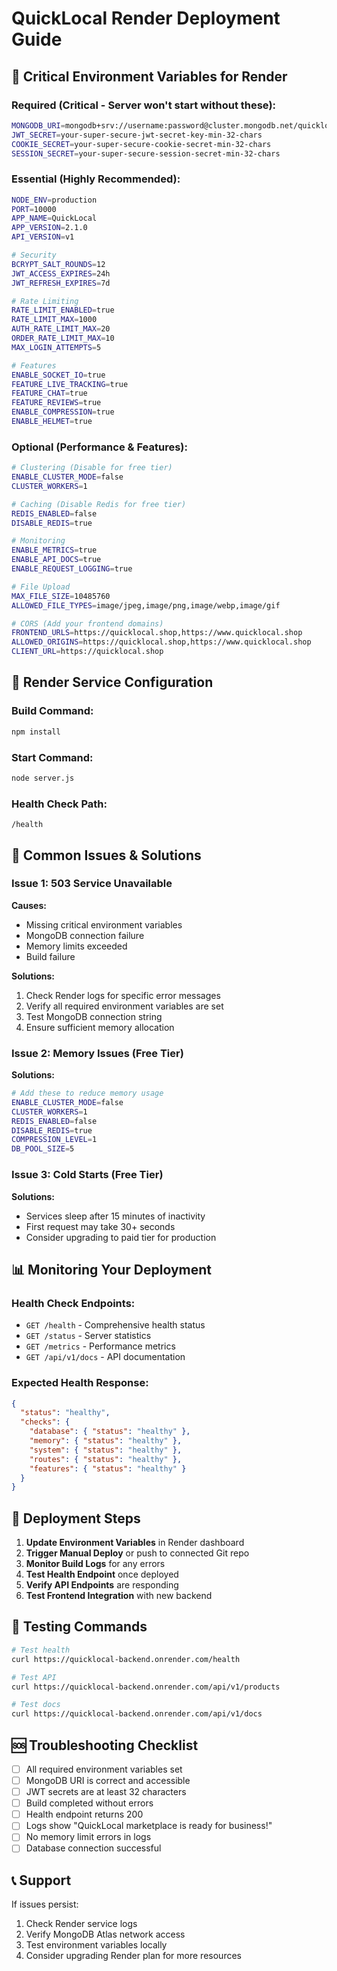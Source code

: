 # QuickLocal Render Deployment Guide

## 🚀 **Critical Environment Variables for Render**

### **Required (Critical - Server won't start without these):**
```bash
MONGODB_URI=mongodb+srv://username:password@cluster.mongodb.net/quicklocal?retryWrites=true&w=majority
JWT_SECRET=your-super-secure-jwt-secret-key-min-32-chars
COOKIE_SECRET=your-super-secure-cookie-secret-min-32-chars
SESSION_SECRET=your-super-secure-session-secret-min-32-chars
```

### **Essential (Highly Recommended):**
```bash
NODE_ENV=production
PORT=10000
APP_NAME=QuickLocal
APP_VERSION=2.1.0
API_VERSION=v1

# Security
BCRYPT_SALT_ROUNDS=12
JWT_ACCESS_EXPIRES=24h
JWT_REFRESH_EXPIRES=7d

# Rate Limiting
RATE_LIMIT_ENABLED=true
RATE_LIMIT_MAX=1000
AUTH_RATE_LIMIT_MAX=20
ORDER_RATE_LIMIT_MAX=10
MAX_LOGIN_ATTEMPTS=5

# Features
ENABLE_SOCKET_IO=true
FEATURE_LIVE_TRACKING=true
FEATURE_CHAT=true
FEATURE_REVIEWS=true
ENABLE_COMPRESSION=true
ENABLE_HELMET=true
```

### **Optional (Performance & Features):**
```bash
# Clustering (Disable for free tier)
ENABLE_CLUSTER_MODE=false
CLUSTER_WORKERS=1

# Caching (Disable Redis for free tier)
REDIS_ENABLED=false
DISABLE_REDIS=true

# Monitoring
ENABLE_METRICS=true
ENABLE_API_DOCS=true
ENABLE_REQUEST_LOGGING=true

# File Upload
MAX_FILE_SIZE=10485760
ALLOWED_FILE_TYPES=image/jpeg,image/png,image/webp,image/gif

# CORS (Add your frontend domains)
FRONTEND_URLS=https://quicklocal.shop,https://www.quicklocal.shop
ALLOWED_ORIGINS=https://quicklocal.shop,https://www.quicklocal.shop
CLIENT_URL=https://quicklocal.shop
```

## 🔧 **Render Service Configuration**

### **Build Command:**
```bash
npm install
```

### **Start Command:**
```bash
node server.js
```

### **Health Check Path:**
```
/health
```

## 🚨 **Common Issues & Solutions**

### **Issue 1: 503 Service Unavailable**
**Causes:**
- Missing critical environment variables
- MongoDB connection failure
- Memory limits exceeded
- Build failure

**Solutions:**
1. Check Render logs for specific error messages
2. Verify all required environment variables are set
3. Test MongoDB connection string
4. Ensure sufficient memory allocation

### **Issue 2: Memory Issues (Free Tier)**
**Solutions:**
```bash
# Add these to reduce memory usage
ENABLE_CLUSTER_MODE=false
CLUSTER_WORKERS=1
REDIS_ENABLED=false
DISABLE_REDIS=true
COMPRESSION_LEVEL=1
DB_POOL_SIZE=5
```

### **Issue 3: Cold Starts (Free Tier)**
**Solutions:**
- Services sleep after 15 minutes of inactivity
- First request may take 30+ seconds
- Consider upgrading to paid tier for production

## 📊 **Monitoring Your Deployment**

### **Health Check Endpoints:**
- `GET /health` - Comprehensive health status
- `GET /status` - Server statistics
- `GET /metrics` - Performance metrics
- `GET /api/v1/docs` - API documentation

### **Expected Health Response:**
```json
{
  "status": "healthy",
  "checks": {
    "database": { "status": "healthy" },
    "memory": { "status": "healthy" },
    "system": { "status": "healthy" },
    "routes": { "status": "healthy" },
    "features": { "status": "healthy" }
  }
}
```

## 🔄 **Deployment Steps**

1. **Update Environment Variables** in Render dashboard
2. **Trigger Manual Deploy** or push to connected Git repo
3. **Monitor Build Logs** for any errors
4. **Test Health Endpoint** once deployed
5. **Verify API Endpoints** are responding
6. **Test Frontend Integration** with new backend

## 🧪 **Testing Commands**

```bash
# Test health
curl https://quicklocal-backend.onrender.com/health

# Test API
curl https://quicklocal-backend.onrender.com/api/v1/products

# Test docs
curl https://quicklocal-backend.onrender.com/api/v1/docs
```

## 🆘 **Troubleshooting Checklist**

- [ ] All required environment variables set
- [ ] MongoDB URI is correct and accessible
- [ ] JWT secrets are at least 32 characters
- [ ] Build completed without errors
- [ ] Health endpoint returns 200
- [ ] Logs show "QuickLocal marketplace is ready for business!"
- [ ] No memory limit errors in logs
- [ ] Database connection successful

## 📞 **Support**

If issues persist:
1. Check Render service logs
2. Verify MongoDB Atlas network access
3. Test environment variables locally
4. Consider upgrading Render plan for more resources
